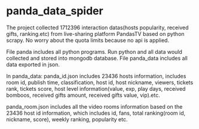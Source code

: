 # panda_data_spider
The project collected 1712396 interaction datas(hosts popularity, received gifts, ranking.etc) from live-sharing platform PandasTV based on python scrapy.
No worry about the quota limits because no api is applied. 

File panda includes all python programs. Run python and all data would collected and stored into mongodb database.
File panda_data includes all data exported in json.

In panda_data:
panda_id.json includes 23436 hosts information, includes room id, publish time, classification, host id, host nickname, viewers, tickets rank, tickets score, host level information(value, exp, play days, received bomboos, received gifts amount, received gifts value, vip).etc.

panda_room.json includes all the video rooms information based on the 23436 host id information, 
which includes id, fans, total ranking(room id, nickname, score), weekly ranking, popularity etc.


